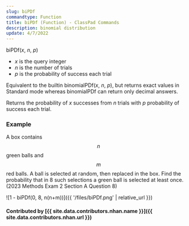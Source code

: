 ```yaml
---
slug: biPDf
commandtype: Function
title: biPDf (Function) - ClassPad Commands
description: binomial distribution
update: 4/7/2022
---
```


biPDf(*x*, *n*, *p*)
- *x* is the query integer
- *n* is the number of trials
- *p* is the probability of success each trial

Equivalent to the builtin binomialPDf(*x*, *n*, *p*), but returns exact values in Standard mode whereas binomialPDf can return only decimal answers.

Returns the probability of *x* successes from *n* trials with *p* probability of success each trial.

### Example

A box contains $$ n $$ green balls and $$ m $$ red balls. A ball is selected at random, then replaced in the box. Find the probability that in 8 such selections a green ball is selected at least once. (2023 Methods Exam 2 Section A Question 8)

![1 - biPDf(0, 8, n(n+m))]({{ '/files/biPDf.png' | relative_url }})

#### Contributed by [{{ site.data.contributors.nhan.name }}]({{ site.data.contributors.nhan.url }})
